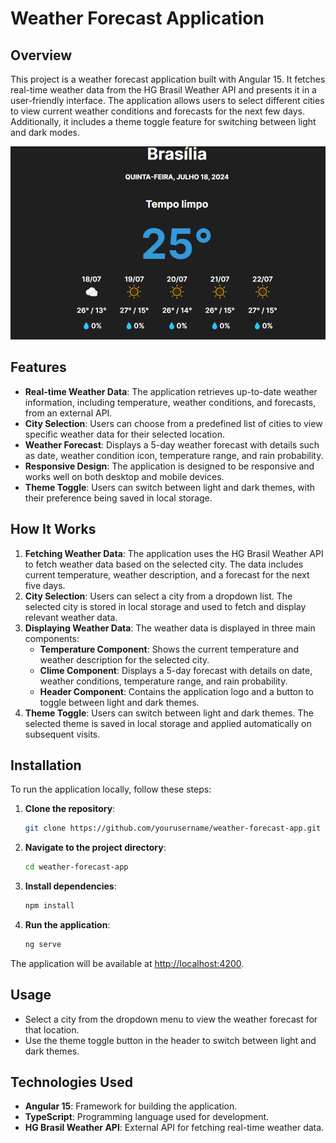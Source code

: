 # Weather Forecast Application

## Overview

This project is a weather forecast application built with Angular 15. It fetches real-time weather data from the HG Brasil Weather API and presents it in a user-friendly interface. The application allows users to select different cities to view current weather conditions and forecasts for the next few days. Additionally, it includes a theme toggle feature for switching between light and dark modes.

![Imagem de modelo](src/assets/projectimage.png)

## Features

- **Real-time Weather Data**: The application retrieves up-to-date weather information, including temperature, weather conditions, and forecasts, from an external API.
- **City Selection**: Users can choose from a predefined list of cities to view specific weather data for their selected location.
- **Weather Forecast**: Displays a 5-day weather forecast with details such as date, weather condition icon, temperature range, and rain probability.
- **Responsive Design**: The application is designed to be responsive and works well on both desktop and mobile devices.
- **Theme Toggle**: Users can switch between light and dark themes, with their preference being saved in local storage.

## How It Works

1. **Fetching Weather Data**: The application uses the HG Brasil Weather API to fetch weather data based on the selected city. The data includes current temperature, weather description, and a forecast for the next five days.
2. **City Selection**: Users can select a city from a dropdown list. The selected city is stored in local storage and used to fetch and display relevant weather data.
3. **Displaying Weather Data**: The weather data is displayed in three main components:
   - **Temperature Component**: Shows the current temperature and weather description for the selected city.
   - **Clime Component**: Displays a 5-day forecast with details on date, weather conditions, temperature range, and rain probability.
   - **Header Component**: Contains the application logo and a button to toggle between light and dark themes.
4. **Theme Toggle**: Users can switch between light and dark themes. The selected theme is saved in local storage and applied automatically on subsequent visits.

## Installation

To run the application locally, follow these steps:

1. **Clone the repository**:
   ```bash
   git clone https://github.com/yourusername/weather-forecast-app.git
2. **Navigate to the project directory**:
   ```bash
   cd weather-forecast-app
3. **Install dependencies**:
   ```bash
   npm install
4. **Run the application**:
   ```bash
   ng serve
The application will be available at [http://localhost:4200](http://localhost:4200).

## Usage

- Select a city from the dropdown menu to view the weather forecast for that location.
- Use the theme toggle button in the header to switch between light and dark themes.

## Technologies Used

- **Angular 15**: Framework for building the application.
- **TypeScript**: Programming language used for development.
- **HG Brasil Weather API**: External API for fetching real-time weather data.
